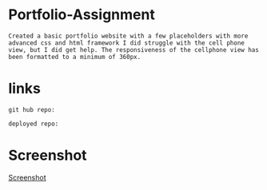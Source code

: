 # Portfolio-Assignment
    Created a basic portfolio website with a few placeholders with more advanced css and html framework I did struggle with the cell phone view, but I did get help. The responsiveness of the cellphone view has been formatted to a minimum of 360px.



# links
    git hub repo:

    deployed repo:


# Screenshot
[Screenshot](./img\Jordi's-Portfolio.png)